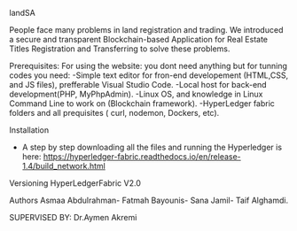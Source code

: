 
landSA

People face many problems in land registration and trading.
We introduced a secure and transparent Blockchain-based Application for Real Estate Titles Registration and Transferring to solve these problems.

Prerequisites:
For using the website: you dont need anything but for tunning codes you need: 
   -Simple text editor for fron-end developement (HTML,CSS, and JS files), prefferable Visual Studio Code.
   -Local host for back-end development(PHP, MyPhpAdmin).
   -Linux OS, and knowledge in Linux Command Line to work on (Blockchain framework).
   -HyperLedger fabric folders and all prequisites ( curl, nodemon, Dockers, etc).


Installation 
- A step by step downloading all the files and running the Hyperledger is here:
       https://hyperledger-fabric.readthedocs.io/en/release-1.4/build_network.html
      

Versioning
    HyperLedgerFabric V2.0
       
Authors
    Asmaa Abdulrahman- Fatmah Bayounis- Sana Jamil- Taif Alghamdi. 

SUPERVISED BY:     Dr.Aymen Akremi 
